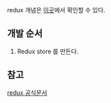 redux 개념은 [이곳](../javascript/what-is/redux.md)에서 확인할 수 있다.

## 개발 순서

1. Redux store 를 만든다.


 
## 참고
[redux 공식문서](https://redux.js.org/tutorials/essentials/part-2-app-structure)
